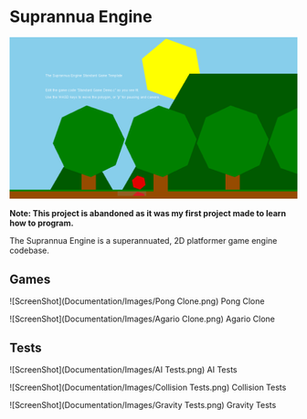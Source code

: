# Suprannua Engine

![ScreenShot](Documentation/Images/SuprannuaEngine.png)

**Note: This project is abandoned as it was my first project made to learn how to program.**

The Suprannua Engine is a superannuated, 2D platformer game engine codebase.

## Games

![ScreenShot](Documentation/Images/Pong Clone.png)
Pong Clone

![ScreenShot](Documentation/Images/Agario Clone.png)
Agario Clone

## Tests

![ScreenShot](Documentation/Images/AI Tests.png)
AI Tests

![ScreenShot](Documentation/Images/Collision Tests.png)
Collision Tests

![ScreenShot](Documentation/Images/Gravity Tests.png)
Gravity Tests


